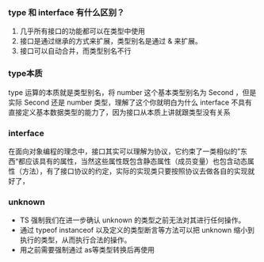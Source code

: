 ### type 和 interface 有什么区别？
1. 几乎所有接口的功能都可以在类型中使用
2. 接口是通过继承的方式来扩展，类型别名是通过 & 来扩展。
3. 接口可以自动合并，而类型别名不行
### type本质
type 运算的本质就是类型别名，将 number 这个基本类型别名为 Second ，但是实际 Second 还是 number 类型，理解了这个你就明白为什么 interface 不具有直接定义基本数据类型的能力了，因为接口从本质上讲就跟类型没有关系

### interface
在面向对象编程的理念中，接口其实可以理解为协议，它约束了一类相似的”东西“都应该具有的属性，当然这些属性既包含静态属性（成员变量）也包含动态属性（方法），有了接口协议的约定，实际的实现类只要按照协议去做各自的实现就好了，

### unknown
  * TS 强制我们在进一步确认 unknown 的类型之前无法对其进行任何操作。
  * 通过 typeof instanceof 以及定义的类型断言等方法可以把 unknown 缩小到执行的类型，从而执行合法的操作。
  * 用之前需要强制通过 as等类型转换后再使用
